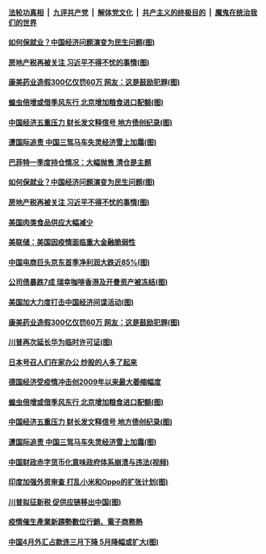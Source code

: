 

####  [法轮功真相](../../../../basic/blob/master/README.md?t=05170501) &nbsp;|&nbsp; [九评共产党](../../../../9ping.md/blob/master/README.md?t=05170501) &nbsp;|&nbsp; [解体党文化](../../../../jtdwh.md/blob/master/README.md?t=05170501)  &nbsp;|&nbsp; [共产主义的终极目的](../../../../gczydzjmd.md/blob/master/README.md?t=05170501) &nbsp;|&nbsp; [魔鬼在统治我们的世界](../../../../mgztzwmdsj.md/blob/master/README.md?t=05170501) 

#### [如何保就业？中国经济问题演变为民生问题(图)](../pages/p5/933473.md?t=05170501) 

#### [房地产税再被关注 习近平不得不忧的事情(图)](../pages/p5/933469.md?t=05170501) 

#### [康美药业造假300亿仅罚60万 网友：这是鼓励犯罪(图)](../pages/p5/933413.md?t=05170501) 

#### [蝗虫倍增或借季风东行 北京增加粮食进口配额(图)](../pages/p5/933383.md?t=05170501) 

#### [中国经济五重压力 财长发文释信号 地方债创纪录(图)](../pages/p5/933381.md?t=05170501) 

#### [遭国际追责 中国三驾马车失灵经济雪上加霜(图)](../pages/p5/933366.md?t=05170501) 

#### [巴菲特一季度持仓情况：大幅抛售 清仓是主题](../pages/p5/933475.md?t=05170501) 

#### [如何保就业？中国经济问题演变为民生问题(图)](../pages/p5/933473.md?t=05170501) 

#### [房地产税再被关注 习近平不得不忧的事情(图)](../pages/p5/933469.md?t=05170501) 

#### [美国肉类食品供应大幅减少](../pages/p5/933462.md?t=05170501) 

#### [美联储：美国因疫情面临重大金融脆弱性](../pages/p5/933459.md?t=05170501) 

#### [中国电商巨头京东首季净利润大跌近85%(图)](../pages/p5/933458.md?t=05170501) 

#### [公司债暴跌7成 瑞幸咖啡香港及开曼资产被冻结(图)](../pages/p5/933456.md?t=05170501) 

#### [美国加大力度打击中国经济间谍活动(图)](../pages/p5/933421.md?t=05170501) 

#### [康美药业造假300亿仅罚60万 网友：这是鼓励犯罪(图)](../pages/p5/933413.md?t=05170501) 

#### [川普再次延长华为临时许可证(图)](../pages/p5/933412.md?t=05170501) 

#### [日本号召人们在家办公 炒股的人多了起来](../pages/p5/933392.md?t=05170501) 

#### [德国经济受疫情冲击创2009年以来最大萎缩幅度](../pages/p5/933391.md?t=05170501) 

#### [蝗虫倍增或借季风东行 北京增加粮食进口配额(图)](../pages/p5/933383.md?t=05170501) 

#### [中国经济五重压力 财长发文释信号 地方债创纪录(图)](../pages/p5/933381.md?t=05170501) 

#### [遭国际追责 中国三驾马车失灵经济雪上加霜(图)](../pages/p5/933366.md?t=05170501) 

#### [中国财政赤字货币化意味政府体系崩溃与违法(视频)](../pages/p5/933280.md?t=05170501) 

#### [印度加强外资审查 打乱小米和Oppo的扩张计划(图)](../pages/p5/933343.md?t=05170501) 

#### [川普拟征新税 促供应链移出中国(图)](../pages/p5/933342.md?t=05170501) 

#### [疫情催生產業新趨勢數位行銷、電子商務熱](../pages/p5/933323.md?t=05170501) 

#### [中国4月外汇占款连三月下降 5月降幅或扩大(图)](../pages/p5/933311.md?t=05170501) 

